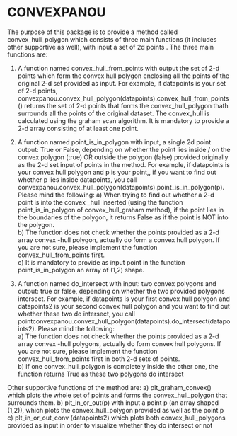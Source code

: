 #                                                                                CONVEXPANOU
 The purpose of this package is to provide a method called convex_hull_polygon which consists of three main functions (it includes other supportive as well), with input  a set of 2d points .
The three main functions are:

1) A function named convex_hull_from_points  with output the set of 2-d points which form the convex hull polygon enclosing all the points of the original 2-d set provided as input. For example, if datapoints is your set of 2-d points, convexpanou.convex_hull_polygon(datapoints).convex_hull_from_points() returns the set of 2-d points that forms the convex_hull_polygon thath surrounds all the points of the original dataset. The convex_hull is calculated using the graham scan algorithm. It is mandatory to provide a 2-d array consisting of at least one point.

2) A function named point_is_in_polygon with input, a single 2d point  output: True or False, depending on whether the point lies inside / on the convex polygon (true) OR outside the polygon (false) provided originally as the 2-d set input of points in the method. For example, if datapoints is your convex hull polygon and p is your point,, if you want to find out whether p lies inside datapoints, you call convexpanou.convex_hull_polygon(datapoints).point_is_in_polygon(p). Please mind the following: 
     a) When trying to find out whether a 2-d point is into the convex _hull inserted (using the function point_is_in_polygon of convex_hull_graham method), if the point lies in the boundaries of the polygon, it returns False as if the point is NOT into the polygon.                                                                      
     b) The function does not check whether the points provided as a 2-d array convex -hull polygon, actually do form a convex hull polygon. If you are not sure, please implement the function convex_hull_from_points first.                                                                              
     c) It is mandatory to provide as input point in the function point_is_in_polygon an array of (1,2) shape.                                                                                                                                     
 3) A function named do_intersect with input: two convex polygons and output: true or false, depending on whether the two provided polygons intersect. For example, if datapoints is your first convex hull polygon and datapoints2 is your second convex hull polygon and you want to find out whether these two do intersect,  you call pointconvexpanou.convex_hull_polygon(datapoints).do_intersect(datapoints2). Please mind the following:                                
    a) The function does not check whether the points provided as a 2-d array convex -hull polygons, actually do form  convex hull polygons. If you are not sure, please implement the function convex_hull_from_points first in both 2-d sets of points.                                                                                      
    b) If one convex_hull_polygon is completely inside the other one, the function returns True as these two polygons do intersect

 Other supportive functions of the method are: 
    a) plt_graham_convex() which plots the whole set of points and forms the convex_hull_polygon that surrounds them.
    b) plt_in_or_out(p) with input a point p (an array shaped (1,2)), which plots the convex_hull_polygon provided as well as the point p
    c) plt_in_or_out_conv (datapoints2) which plots both convex_hull_polygons provided as input in order to visualize whether they do intersect or not
            
